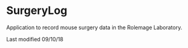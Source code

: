 # SurgeryLog
Application to record mouse surgery data in the Rolemage Laboratory. 

Last modified 09/10/18
